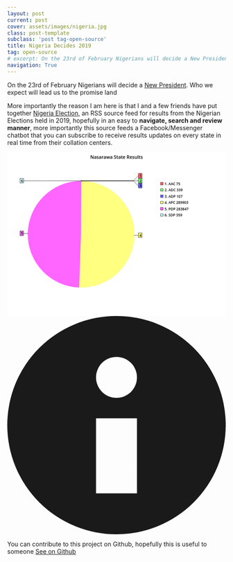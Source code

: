 ```yaml
---
layout: post
current: post
cover: assets/images/nigeria.jpg
class: post-template
subclass: 'post tag-open-source'
title: Nigeria Decides 2019
tag: open-source
# excerpt: On the 23rd of February Nigerians will decide a New President
navigation: True
---
```



On the 23rd of February Nigerians will decide a [New President](https://en.wikipedia.org/wiki/2019_Nigerian_general_election). Who we expect will lead us to the promise land



More importantly the reason I am here is that I and a few friends have put together [Nigeria Election](https://ngdecides.tecmie.com), an RSS source feed for results from the Nigerian Elections held in 2019, hopefully in an easy to **navigate, search and review manner**, more importantly this source feeds a Facebook/Messenger chatbot that you can subscribe to receive results updates on every state in real time from their collation centers.

<div>
 <svg viewBox="0 0 800 600" xmlns="http://www.w3.org/2000/svg" xmlns:xlink="http://www.w3.org/1999/xlink" xml:space="preserve"><g font-family="Arial" font-size="11px" fill="none" fill-rule="evenodd" stroke-linecap="square"><rect id="b19992" x="0" y="0" width="800" height="600" /><use xlink:href="#b19992" fill="#FFFFFF" /><path id="b19993" stroke-linecap="butt" d="M270.5,105.5 A195,195 0 0 1 270.66,105.5 L270.5,300.5 L270.5,105.5 Z" /><use xlink:href="#b19993" fill="#FF6666" stroke="#FF6666" /><path id="b19994" stroke-linecap="butt" d="M269.735,105.502 A195,195 0 0 1 270.5,105.5 L270.5,300.5 L269.735,105.502 Z" /><use xlink:href="#b19994" fill="#CCFFFF" stroke="#CCFFFF" /><path id="b19995" stroke-linecap="butt" d="M270.66,105.5 A195,195 0 0 1 271.383,105.502 L270.5,300.5 L270.66,105.5 Z" /><use xlink:href="#b19995" fill="#80FF80" stroke="#80FF80" /><path id="b19996" stroke-linecap="butt" d="M271.383,105.502 A195,195 0 0 1 271.611,105.503 L270.5,300.5 L271.383,105.502 Z" /><use xlink:href="#b19996" fill="#6666FF" stroke="#6666FF" /><path id="b19997" stroke-linecap="butt" d="M263.872,495.387 A195,195 0 0 1 269.735,105.502 L270.5,300.5 L263.872,495.387 Z" /><use xlink:href="#b19997" fill="#FF66FF" stroke="#FF66FF" /><path id="b19998" stroke-linecap="butt" d="M271.611,105.503 A195,195 0 1 1 263.872,495.387 L270.5,300.5 L271.611,105.503 Z" /><use xlink:href="#b19998" fill="#FFFF80" stroke="#FFFF80" /><line id="b19999" x1="270.5" y1="105.5" x2="270.5" y2="104.5" /><use xlink:href="#b19999" stroke="#000000" /><line id="b20000" x1="270.5" y1="104.5" x2="461.5" y2="104.5" /><use xlink:href="#b20000" stroke="#000000" /><line id="b20001" x1="461.5" y1="104.5" x2="479.5" y2="86.5" /><use xlink:href="#b20001" stroke="#000000" /><line id="b20002" x1="479.5" y1="86.5" x2="480.5" y2="86.5" /><use xlink:href="#b20002" stroke="#000000" /><rect id="b20003" x="480.5" y="77.5" width="13" height="17" /><use xlink:href="#b20003" fill="#FF6666" stroke="#000000" /><text id="b20004" style="font-family:'Open Sans Semibold';font-size:13px;" x="484" y="91">1</text><use xlink:href="#b20004" fill="#000000" /><line id="b20005" x1="271.5" y1="105.5" x2="271.5" y2="104.5" /><use xlink:href="#b20005" stroke="#000000" /><line id="b20006" x1="271.5" y1="104.5" x2="479.5" y2="104.5" /><use xlink:href="#b20006" stroke="#000000" /><line id="b20007" x1="479.5" y1="104.5" x2="480.5" y2="104.5" /><use xlink:href="#b20007" stroke="#000000" /><rect id="b20008" x="480.5" y="95.5" width="13" height="17" /><use xlink:href="#b20008" fill="#80FF80" stroke="#000000" /><text id="b20009" style="font-family:'Open Sans Semibold';font-size:13px;" x="484" y="109">2</text><use xlink:href="#b20009" fill="#000000" /><line id="b20010" x1="271.5" y1="105.5" x2="271.5" y2="104.5" /><use xlink:href="#b20010" stroke="#000000" /><line id="b20011" x1="271.5" y1="104.5" x2="461.5" y2="104.5" /><use xlink:href="#b20011" stroke="#000000" /><line id="b20012" x1="461.5" y1="104.5" x2="479.5" y2="122.5" /><use xlink:href="#b20012" stroke="#000000" /><line id="b20013" x1="479.5" y1="122.5" x2="480.5" y2="122.5" /><use xlink:href="#b20013" stroke="#000000" /><rect id="b20014" x="480.5" y="113.5" width="13" height="17" /><use xlink:href="#b20014" fill="#6666FF" stroke="#000000" /><text id="b20015" style="font-family:'Open Sans Semibold';font-size:13px;" x="484" y="127">3</text><use xlink:href="#b20015" fill="#000000" /><line id="b20016" x1="465.5" y1="304.5" x2="466.5" y2="304.5" /><use xlink:href="#b20016" stroke="#000000" /><line id="b20017" x1="466.5" y1="304.5" x2="479.5" y2="304.5" /><use xlink:href="#b20017" stroke="#000000" /><line id="b20018" x1="479.5" y1="304.5" x2="480.5" y2="304.5" /><use xlink:href="#b20018" stroke="#000000" /><rect id="b20019" x="480.5" y="295.5" width="13" height="17" /><use xlink:href="#b20019" fill="#FFFF80" stroke="#000000" /><text id="b20020" style="font-family:'Open Sans Semibold';font-size:13px;" x="484" y="309">4</text><use xlink:href="#b20020" fill="#000000" /><line id="b20021" x1="75.5" y1="297.5" x2="74.5" y2="297.5" /><use xlink:href="#b20021" stroke="#000000" /><line id="b20022" x1="74.5" y1="297.5" x2="60.5" y2="297.5" /><use xlink:href="#b20022" stroke="#000000" /><line id="b20023" x1="60.5" y1="297.5" x2="59.5" y2="297.5" /><use xlink:href="#b20023" stroke="#000000" /><rect id="b20024" x="46.5" y="288.5" width="13" height="17" /><use xlink:href="#b20024" fill="#FF66FF" stroke="#000000" /><text id="b20025" style="font-family:'Open Sans Semibold';font-size:13px;" x="50" y="302">5</text><use xlink:href="#b20025" fill="#000000" /><line id="b20026" x1="270.5" y1="105.5" x2="270.5" y2="104.5" /><use xlink:href="#b20026" stroke="#000000" /><line id="b20027" x1="270.5" y1="104.5" x2="60.5" y2="104.5" /><use xlink:href="#b20027" stroke="#000000" /><line id="b20028" x1="60.5" y1="104.5" x2="59.5" y2="104.5" /><use xlink:href="#b20028" stroke="#000000" /><rect id="b20029" x="46.5" y="95.5" width="13" height="17" /><use xlink:href="#b20029" fill="#CCFFFF" stroke="#000000" /><text id="b20030" style="font-family:'Open Sans Semibold';font-size:13px;" x="50" y="109">6</text><use xlink:href="#b20030" fill="#000000" /><rect id="b20031" x="561.5" y="110.5" width="9" height="9" /><use xlink:href="#b20031" fill="#FF6666" stroke="#000000" /><text id="b20032" style="font-family:'Open Sans Semibold';font-size:13px;" x="576" y="120">1. AAC 75</text><use xlink:href="#b20032" fill="#000000" /><rect id="b20033" x="561.5" y="133.5" width="9" height="9" /><use xlink:href="#b20033" fill="#80FF80" stroke="#000000" /><text id="b20034" style="font-family:'Open Sans Semibold';font-size:13px;" x="576" y="143">2. ADC 339</text><use xlink:href="#b20034" fill="#000000" /><rect id="b20035" x="561.5" y="156.5" width="9" height="9" /><use xlink:href="#b20035" fill="#6666FF" stroke="#000000" /><text id="b20036" style="font-family:'Open Sans Semibold';font-size:13px;" x="576" y="166">3. ADP 107</text><use xlink:href="#b20036" fill="#000000" /><rect id="b20037" x="561.5" y="179.5" width="9" height="9" /><use xlink:href="#b20037" fill="#FFFF80" stroke="#000000" /><text id="b20038" style="font-family:'Open Sans Semibold';font-size:13px;" x="576" y="189">4. APC 289903</text><use xlink:href="#b20038" fill="#000000" /><rect id="b20039" x="561.5" y="202.5" width="9" height="9" /><use xlink:href="#b20039" fill="#FF66FF" stroke="#000000" /><text id="b20040" style="font-family:'Open Sans Semibold';font-size:13px;" x="576" y="212">5. PDP 283847</text><use xlink:href="#b20040" fill="#000000" /><rect id="b20041" x="561.5" y="225.5" width="9" height="9" /><use xlink:href="#b20041" fill="#CCFFFF" stroke="#000000" /><text id="b20042" style="font-family:'Open Sans Semibold';font-size:13px;" x="576" y="235">6. SDP 359</text><use xlink:href="#b20042" fill="#000000" /><text id="b20043" style="font-family:'Open Sans Semibold';font-size:17px;" x="304" y="24">Nasarawa State Results</text><use xlink:href="#b20043" fill="#000000" /></g></svg>


<div class="flex items-center justify-center pa4 bg-lightest-blue navy">
  <svg class="w1" data-icon="info" viewBox="0 0 32 32" style="fill:currentcolor">
    <title>info icon</title>
    <path d="M16 0 A16 16 0 0 1 16 32 A16 16 0 0 1 16 0 M19 15 L13 15 L13 26 L19 26 z M16 6 A3 3 0 0 0 16 12 A3 3 0 0 0 16 6"></path>
  </svg>
</div>

  <span class="lh-title ml3">You can contribute to this project on Github, hopefully this is useful to someone <a class="f6 link dim ba ph3 pv2 white" href="https://github.com/tecmie/ng-election-feed/">See on Github</a></span>
</div>

